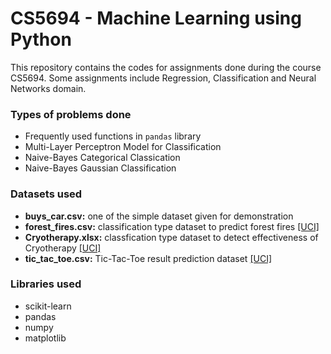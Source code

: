 # CS5694 - Machine Learning using Python

This repository contains the codes for assignments done during the course CS5694.
Some assignments include Regression, Classification and Neural Networks domain.

### Types of problems done
- Frequently used functions in `pandas` library
- Multi-Layer Perceptron Model for Classification
- Naive-Bayes Categorical Classication
- Naive-Bayes Gaussian Classification

### Datasets used
- **buys\_car.csv:** one of the simple dataset given for demonstration
- **forest\_fires.csv:** classification type dataset to predict forest fires [[UCI]](https://archive.ics.uci.edu/ml/datasets/Algerian+Forest+Fires+Dataset++)
- **Cryotherapy.xlsx:** classfication type dataset to detect effectiveness of Cryotherapy [[UCI]](https://archive.ics.uci.edu/ml/datasets/Cryotherapy+Dataset+)
- **tic\_tac\_toe.csv:** Tic-Tac-Toe result prediction dataset [[UCI]](https://archive.ics.uci.edu/ml/datasets/tic-tac-toe+Endgame)

### Libraries used

- scikit-learn
- pandas
- numpy
- matplotlib
